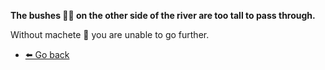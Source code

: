 **The bushes 🌳🌲 on the other side of the river are too tall to pass through.**

Without machete 🔪 you are unable to go further.

- [⬅️ Go back](8-4.md)